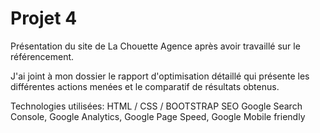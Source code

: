 # Projet 4 
Présentation du site de La Chouette Agence après avoir travaillé sur le référencement.

J'ai joint à mon dossier le rapport d'optimisation détaillé qui présente les différentes actions menées et le comparatif de résultats obtenus.

Technologies utilisées: 
HTML / CSS / BOOTSTRAP
SEO 
Google Search Console, Google Analytics, Google Page Speed, Google Mobile friendly

